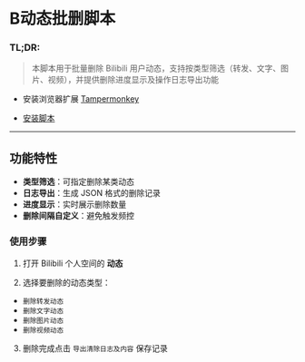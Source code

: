 # B动态批删脚本

### **TL;DR**: 

> 本脚本用于批量删除 Bilibili 用户动态，支持按类型筛选（转发、文字、图片、视频），并提供删除进度显示及操作日志导出功能

- 安装浏览器扩展 [Tampermonkey](https://www.tampermonkey.net/)

- [安装脚本](https://greasyfork.org/zh-CN/scripts/521110-b%E7%AB%99%E5%8A%A8%E6%80%81%E6%89%B9%E9%87%8F%E5%88%A0%E9%99%A4%E5%B7%A5%E5%85%B7)

---

## 功能特性

- **类型筛选**：可指定删除某类动态
- **日志导出**：生成 JSON 格式的删除记录
- **进度显示**：实时展示删除数量
- **删除间隔自定义**：避免触发频控
  
### 使用步骤

1. 打开 Bilibili 个人空间的 **动态**
  
2. 选择要删除的动态类型：

 - `删除转发动态`
 - `删除文字动态`
 - `删除图片动态`
 - `删除视频动态`
  
3. 删除完成点击 `导出清除日志及内容` 保存记录